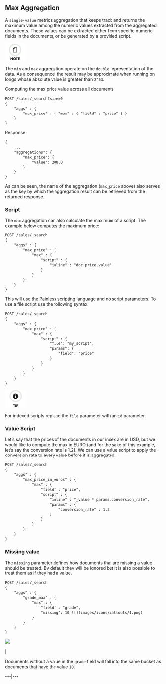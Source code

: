 ## Max Aggregation

A `single-value` metrics aggregation that keeps track and returns the maximum value among the numeric values extracted from the aggregated documents. These values can be extracted either from specific numeric fields in the documents, or be generated by a provided script.

![Note](images/icons/note.png)

The `min` and `max` aggregation operate on the `double` representation of the data. As a consequence, the result may be approximate when running on longs whose absolute value is greater than `2^53`.

Computing the max price value across all documents
    
    
    POST /sales/_search?size=0
    {
        "aggs" : {
            "max_price" : { "max" : { "field" : "price" } }
        }
    }

Response:
    
    
    {
        ...
        "aggregations": {
            "max_price": {
                "value": 200.0
            }
        }
    }

As can be seen, the name of the aggregation (`max_price` above) also serves as the key by which the aggregation result can be retrieved from the returned response.

### Script

The `max` aggregation can also calculate the maximum of a script. The example below computes the maximum price:
    
    
    POST /sales/_search
    {
        "aggs" : {
            "max_price" : {
                "max" : {
                    "script" : {
                        "inline" : "doc.price.value"
                    }
                }
            }
        }
    }

This will use the [Painless](modules-scripting-painless.html "Painless Scripting Language") scripting language and no script parameters. To use a file script use the following syntax:
    
    
    POST /sales/_search
    {
        "aggs" : {
            "max_price" : {
                "max" : {
                    "script" : {
                        "file": "my_script",
                        "params": {
                            "field": "price"
                        }
                    }
                }
            }
        }
    }

![Tip](images/icons/tip.png)

For indexed scripts replace the `file` parameter with an `id` parameter.

### Value Script

Let’s say that the prices of the documents in our index are in USD, but we would like to compute the max in EURO (and for the sake of this example, let’s say the conversion rate is 1.2). We can use a value script to apply the conversion rate to every value before it is aggregated:
    
    
    POST /sales/_search
    {
        "aggs" : {
            "max_price_in_euros" : {
                "max" : {
                    "field" : "price",
                    "script" : {
                        "inline" : "_value * params.conversion_rate",
                        "params" : {
                            "conversion_rate" : 1.2
                        }
                    }
                }
            }
        }
    }

### Missing value

The `missing` parameter defines how documents that are missing a value should be treated. By default they will be ignored but it is also possible to treat them as if they had a value.
    
    
    POST /sales/_search
    {
        "aggs" : {
            "grade_max" : {
                "max" : {
                    "field" : "grade",
                    "missing": 10 ![](images/icons/callouts/1.png)
                }
            }
        }
    }

![](images/icons/callouts/1.png)

| 

Documents without a value in the `grade` field will fall into the same bucket as documents that have the value `10`.   
  
---|---
